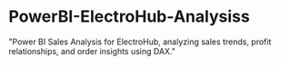 # PowerBI-ElectroHub-Analysiss
"Power BI Sales Analysis for ElectroHub, analyzing sales trends, profit relationships, and order insights using DAX."
